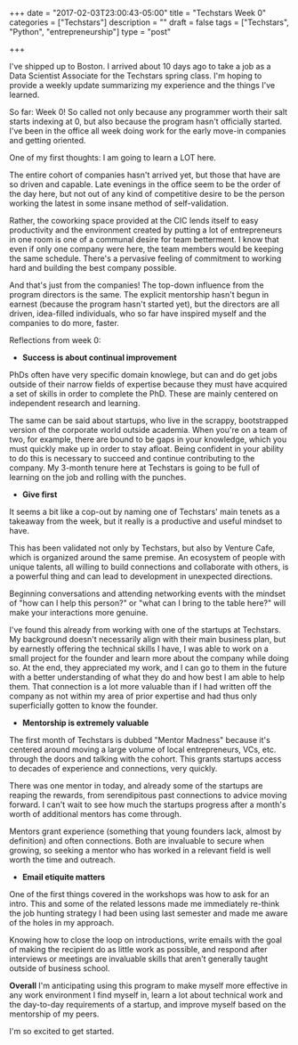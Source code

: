 +++
date = "2017-02-03T23:00:43-05:00"
title = "Techstars Week 0"
categories = ["Techstars"]
description = ""
draft = false
tags = ["Techstars", "Python", "entrepreneurship"]
type = "post"

+++

I've shipped up to Boston. I arrived about 10 days ago to take a job as a Data Scientist Associate
for the Techstars spring class. I'm hoping to provide a weekly update summarizing
my experience and the things I've learned. 

So far: Week 0! So called not only because any programmer worth their salt
starts indexing at 0, but also because the program hasn't officially started.
I've been in the office all week doing work for the early move-in companies
and getting oriented. 

One of my first thoughts: I am going to learn a LOT here. 

The entire cohort of companies hasn't arrived yet, but those that have are so 
driven and capable. Late evenings in the office seem to be the order of the day 
here, but not out of any kind of competitive desire to be the person working the
latest in some insane method of self-validation. 

Rather, the coworking space provided
at the CIC lends itself to easy productivity and the environment created by putting
a lot of entrepreneurs in one room is one of a communal desire for team betterment.
I know that even if only one company were here, the team members would be keeping 
the same schedule. There's a pervasive feeling of commitment to working hard and 
building the best company possible. 

And that's just from the companies! The top-down influence from the program directors
is the same. The explicit mentorship hasn't begun in earnest (because the program 
hasn't started yet), but the directors are all driven, idea-filled individuals,
who so far have inspired myself and the companies to do more, faster. 

Reflections from week 0:

* **Success is about continual improvement**

PhDs often have very specific domain knowlege, but can and do get jobs outside of 
their narrow fields of expertise because they must have acquired a set of 
skills in order to complete the PhD. These are mainly centered on independent research and 
learning. 

The same can be said about startups, who live in the scrappy, bootstrapped version of 
the corporate world outside academia. When you're on a team of two, for example,
there are bound to be gaps in your knowledge, which you must quickly
make up in order to stay afloat. Being confident in your ability to do this is 
necessary to succeed and continue contributing to the company. My 3-month tenure
here at Techstars is going to be full of learning on the job and rolling with the 
punches. 

* **Give first**

It seems a bit like a cop-out by naming one of Techstars' main tenets as a 
takeaway from the week, but it really is a productive and useful mindset to have.   

This has been validated not only by Techstars, but also by Venture Cafe, which is
organized around the same premise. An ecosystem of people with unique talents, all 
willing to build connections and collaborate with others, is 
a powerful thing and can lead to development in unexpected directions. 

Beginning conversations and attending networking events with the mindset of "how can I help 
this person?" or "what can I bring to the table here?" will make your interactions
more genuine. 

I've found this already from working with one of the startups at Techstars.
My background doesn't necessarily align with their main business plan, but by earnestly
offering the technical skills I have, I was able to work on a small project for the 
founder and learn more about the company while doing so. At the end, they appreciated
my work, and I can go to them in the future with a better understanding of what they
do and how best I am able to help them. That connection is a lot more valuable than 
if I had written off the company as not within my area of prior expertise and had 
thus only superficially gotten to know the founder.

* **Mentorship is extremely valuable**

The first month of Techstars is dubbed "Mentor Madness" because it's centered around
moving a large volume of local entrepreneurs, VCs, etc. through the doors and talking
with the cohort. This grants startups access to decades of experience and connections, 
very quickly.

There was one mentor in today, and already some of the startups are reaping the rewards,
from serendipitous past connections to advice moving forward. I can't wait to see 
how much the startups progress after a month's worth of additional mentors has come through. 

Mentors grant experience (something that young founders lack, almost by definition) and
often connections. Both are invaluable to secure when growing, so seeking a mentor who has
worked in a relevant field is well worth the time and outreach.

* **Email etiquite matters**

One of the first things covered in the workshops was how to ask for an intro. This and
some of the related lessons made me immediately re-think the job hunting strategy I had 
been using last semester and made me aware of the holes in my approach.

Knowing how to close the loop on introductions, write emails with the goal of making
the recipient do as little work as possible, and respond after interviews or meetings
are invaluable skills that aren't generally taught outside of business school.

**Overall** I'm anticipating using this program to make myself more effective in 
any work environment I find myself in, learn a lot about technical work and the day-to-day
requirements of a startup, and improve myself based on the mentorship of my peers.

I'm so excited to get started.

